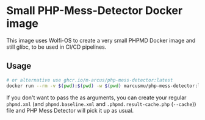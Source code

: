 # Small PHP-Mess-Detector Docker image

This image uses Wolfi-OS to create a very small PHPMD Docker image and still glibc, to be used in CI/CD pipelines.

## Usage

```bash
# or alternative use ghcr.io/m-arcus/php-mess-detector:latest
docker run --rm -v $(pwd):$(pwd) -w $(pwd) marcusmu/php-mess-detector:latest /path/to/source text codesize
```

If you don't want to pass the as arguments, you can create your regular `phpmd.xml` (and `phpmd.baseline.xml` and `.phpmd.result-cache.php` (`--cache`)) file and PHP Mess Detector will pick it up as usual.
